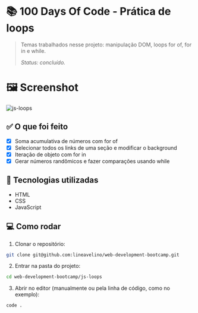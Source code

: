 # 📚 100 Days Of Code - Prática de loops

> Temas trabalhados nesse projeto: manipulação DOM, loops for of, for in e while.
>
> _Status: concluído._

# 🖼️ Screenshot

![js-loops](../.github/js-loops.gif)

## ✅ O que foi feito

- [x] Soma acumulativa de números com for of
- [x] Selecionar todos os links de uma seção e modificar o background
- [x] Iteração de objeto com for in
- [x] Gerar números randômicos e fazer comparações usando while

## 🚀 Tecnologias utilizadas

- HTML
- CSS
- JavaScript

## 💻 Como rodar

1. Clonar o repositório:

```bash
git clone git@github.com:lineavelino/web-development-bootcamp.git
```

2. Entrar na pasta do projeto:

```bash
cd web-development-bootcamp/js-loops
```

3. Abrir no editor (manualmente ou pela linha de código, como no exemplo):

```bash
code .
```
